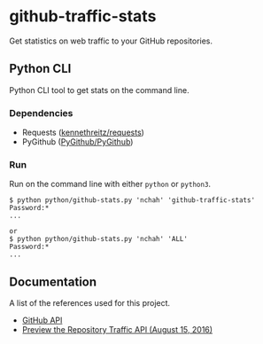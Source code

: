 # github-traffic-stats

Get statistics on web traffic to your GitHub repositories. 


## Python CLI

Python CLI tool to get stats on the command line.

### Dependencies

- Requests ([kennethreitz/requests](https://github.com/kennethreitz/requests))
- PyGithub ([PyGithub/PyGithub](https://github.com/PyGithub/PyGithub))

### Run

Run on the command line with either `python` or `python3`.

```
$ python python/github-stats.py 'nchah' 'github-traffic-stats'
Password:*
...

or
$ python python/github-stats.py 'nchah' 'ALL'
Password:*
...

```


## Documentation

A list of the references used for this project.

- [GitHub API ](https://developer.github.com/v3/)
- [Preview the Repository Traffic API (August 15, 2016)](https://developer.github.com/changes/2016-08-15-traffic-api-preview/)

